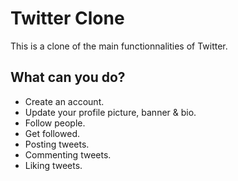 # Twitter Clone

This is a clone of the main functionnalities of Twitter.

## What can you do?

- Create an account.
- Update your profile picture, banner & bio.
- Follow people.
- Get followed.
- Posting tweets.
- Commenting tweets.
- Liking tweets.
